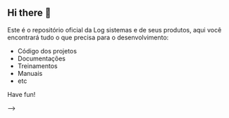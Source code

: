 ## Hi there 👋

Este é o repositório oficial da Log sistemas e de seus produtos, aqui você encontrará tudo o que precisa para o desenvolvimento: 

* Código dos projetos
* Documentações
* Treinamentos
* Manuais 
* etc

Have fun!

-->
